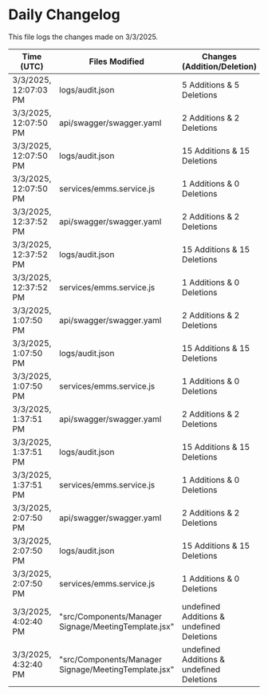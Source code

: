 # Daily Changelog

This file logs the changes made on 3/3/2025.

| Time (UTC)             | Files Modified                    | Changes (Addition/Deletion) |
|------------------------|-----------------------------------|-----------------------------|
| 3/3/2025, 12:07:03 PM | logs/audit.json | 5 Additions & 5 Deletions |
| 3/3/2025, 12:07:50 PM | api/swagger/swagger.yaml | 2 Additions & 2 Deletions|
| 3/3/2025, 12:07:50 PM | logs/audit.json | 15 Additions & 15 Deletions|
| 3/3/2025, 12:07:50 PM | services/emms.service.js | 1 Additions & 0 Deletions|
| 3/3/2025, 12:37:52 PM | api/swagger/swagger.yaml | 2 Additions & 2 Deletions|
| 3/3/2025, 12:37:52 PM | logs/audit.json | 15 Additions & 15 Deletions|
| 3/3/2025, 12:37:52 PM | services/emms.service.js | 1 Additions & 0 Deletions|
| 3/3/2025, 1:07:50 PM | api/swagger/swagger.yaml | 2 Additions & 2 Deletions|
| 3/3/2025, 1:07:50 PM | logs/audit.json | 15 Additions & 15 Deletions|
| 3/3/2025, 1:07:50 PM | services/emms.service.js | 1 Additions & 0 Deletions|
| 3/3/2025, 1:37:51 PM | api/swagger/swagger.yaml | 2 Additions & 2 Deletions|
| 3/3/2025, 1:37:51 PM | logs/audit.json | 15 Additions & 15 Deletions|
| 3/3/2025, 1:37:51 PM | services/emms.service.js | 1 Additions & 0 Deletions|
| 3/3/2025, 2:07:50 PM | api/swagger/swagger.yaml | 2 Additions & 2 Deletions|
| 3/3/2025, 2:07:50 PM | logs/audit.json | 15 Additions & 15 Deletions|
| 3/3/2025, 2:07:50 PM | services/emms.service.js | 1 Additions & 0 Deletions|
| 3/3/2025, 4:02:40 PM | "src/Components/Manager Signage/MeetingTemplate.jsx" | undefined Additions & undefined Deletions|
| 3/3/2025, 4:32:40 PM | "src/Components/Manager Signage/MeetingTemplate.jsx" | undefined Additions & undefined Deletions|
